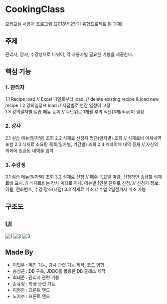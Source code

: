 # CookingClass
요리교실 사용자 프로그램
(2018년 2학기 융합프로젝트 팀 과제)

## 주제
관리자, 강사, 수강생으로 나뉘어, 각 사용자별 필요한 기능을 제공한다.

## 핵심 기능
### 1. 관리자
  1.1 Recipe load				// Excel 파일로부터 load.
						// delete existing recipe & load new recipe 
  1.2 강의일정표 load			// 지점별로 연간 일정이 고정		
  1.3 강의일자별 실습 메뉴 등록		// 주단위로 1개월 후의 식단(3개/day)이 결정.

### 2. 강사
  2.1 실습 메뉴(일자별) 조회
  2.2 식재료 신청자 명단(일자별) 조회	// 식재료비 이체내역 포함
  2.3 식재료 소요량 목록(일자별, 기간별) 조회
  2.4 계좌이체 내역 등재			// 자신의 계좌에 입금된 내역을 입력

### 3. 수강생
  3.1 실습 메뉴(일자별) 조회
  3.2 식재료 신청		// 매주 목요일 마감, 신청하면 송금할 식재료비 표시.
				// 식재료비는 강사 계좌로 이체. 메뉴별 1인분 단위로 신청.
				// 신청자 정보: 이름, 전화번호, 수강 장소(지점)
  3.3 식재료 취소		// 수업 2일전까지 취소 가능
  
  
## 구조도


## UI
![1](https://user-images.githubusercontent.com/51351974/71305530-febf8200-2418-11ea-87a8-369a040b04c3.jpg)
![2](https://user-images.githubusercontent.com/51351974/71305531-ff581880-2418-11ea-962d-a275405b5b61.jpg)
![3](https://user-images.githubusercontent.com/51351974/71305532-ff581880-2418-11ea-93da-239b79c6c474.jpg)

## Made By
* 이민우 : 메인 기능, 강사 관련 기능 제작, 코드 병합
* 송성근 : DB 구축, JDBC를 활용한 DB 클래스 제작
* 최태준 : 관리자 관련 기능
* 손유정 : 학생 관련 기능
* 이헌준 : 프론트 엔드
* 노지수 : 프론트 엔드
